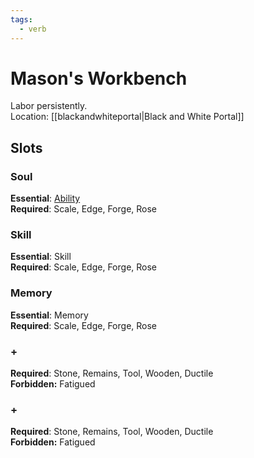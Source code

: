 ```yaml
---
tags:
  - verb
---
```

# Mason's Workbench
Labor persistently.<br>Location: [[blackandwhiteportal|Black and White Portal]]
## Slots
### Soul
**Essential**: [Ability](https://uadaf.theevilroot.xyz/rowenarium/element/ability)<br>**Required**: Scale, Edge, Forge, Rose
### Skill
**Essential**: Skill<br>**Required**: Scale, Edge, Forge, Rose
### Memory
**Essential**: Memory<br>**Required**: Scale, Edge, Forge, Rose
### +
**Required**: Stone, Remains, Tool, Wooden, Ductile<br>**Forbidden:** Fatigued
### +
**Required**: Stone, Remains, Tool, Wooden, Ductile<br>**Forbidden:** Fatigued

